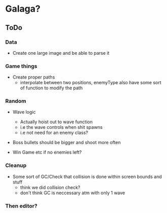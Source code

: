 # Galaga? 

## ToDo
### Data
* Create one large image and be able to parse it

### Game things
* Create proper paths
  * interpolate between two positions, enemyType also have some sort of function to modify the path

### Random
* Wave logic
  * Actually hoist out to wave function
  * i.e the wave controls when shit spawns
  * i.e not need for an enemy class?
* Boss bullets should be bigger and shoot more often

* Win Game etc if no enemies left?

### Cleanup
* Some sort of GC/Check that collision is done within screen bounds and stuff
  * think we did collision check?
  * don't think GC is neccessary atm with only 1 wave

### Then editor?
